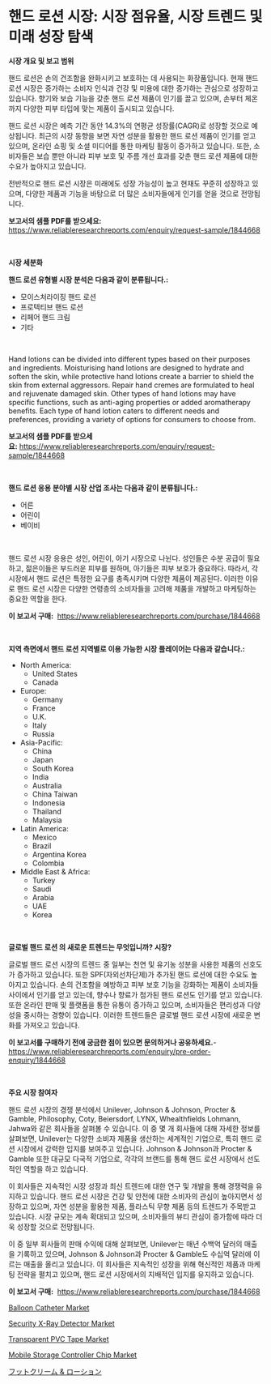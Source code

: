<p><h1>핸드 로션 시장: 시장 점유율, 시장 트렌드 및 미래 성장 탐색</h1></p><p><strong>시장 개요 및 보고 범위</strong></p>
<p><p>핸드 로션은 손의 건조함을 완화시키고 보호하는 데 사용되는 화장품입니다. 현재 핸드 로션 시장은 증가하는 소비자 인식과 건강 및 미용에 대한 증가하는 관심으로 성장하고 있습니다. 향기와 보습 기능을 갖춘 핸드 로션 제품이 인기를 끌고 있으며, 손부터 체온까지 다양한 피부 타입에 맞는 제품이 출시되고 있습니다.</p><p>핸드 로션 시장은 예측 기간 동안 14.3%의 연평균 성장률(CAGR)로 성장할 것으로 예상됩니다. 최근의 시장 동향을 보면 자연 성분을 활용한 핸드 로션 제품이 인기를 얻고 있으며, 온라인 쇼핑 및 소셜 미디어를 통한 마케팅 활동이 증가하고 있습니다. 또한, 소비자들은 보습 뿐만 아니라 피부 보호 및 주름 개선 효과를 갖춘 핸드 로션 제품에 대한 수요가 높아지고 있습니다.</p><p>전반적으로 핸드 로션 시장은 미래에도 성장 가능성이 높고 현재도 꾸준히 성장하고 있으며, 다양한 제품과 기능을 바탕으로 더 많은 소비자들에게 인기를 얻을 것으로 전망됩니다.</p></p>
<p><strong>보고서의 샘플 PDF를 받으세요:</strong> <a href="https://www.reliableresearchreports.com/enquiry/request-sample/1844668">https://www.reliableresearchreports.com/enquiry/request-sample/1844668</a></p>
<p>&nbsp;</p>
<p><strong>시장 세분화</strong></p>
<p><strong>핸드 로션 유형별 시장 분석은 다음과 같이 분류됩니다.:</strong></p>
<p><ul><li>모이스처라이징 핸드 로션</li><li>프로텍티브 핸드 로션</li><li>리페어 핸드 크림</li><li>기타</li></ul></p>
<p>&nbsp;</p>
<p><p>Hand lotions can be divided into different types based on their purposes and ingredients. Moisturising hand lotions are designed to hydrate and soften the skin, while protective hand lotions create a barrier to shield the skin from external aggressors. Repair hand cremes are formulated to heal and rejuvenate damaged skin. Other types of hand lotions may have specific functions, such as anti-aging properties or added aromatherapy benefits. Each type of hand lotion caters to different needs and preferences, providing a variety of options for consumers to choose from.</p></p>
<p><strong>보고서의 샘플 PDF를 받으세요:</strong>&nbsp;<a href="https://www.reliableresearchreports.com/enquiry/request-sample/1844668">https://www.reliableresearchreports.com/enquiry/request-sample/1844668</a></p>
<p>&nbsp;</p>
<p><strong> 핸드 로션 응용 분야별 시장 산업 조사는 다음과 같이 분류됩니다.:</strong></p>
<p><ul><li>어른</li><li>어린이</li><li>베이비</li></ul></p>
<p>&nbsp;</p>
<p><p>핸드 로션 시장 응용은 성인, 어린이, 아기 시장으로 나뉜다. 성인들은 수분 공급이 필요하고, 젊은이들은 부드러운 피부를 원하며, 아기들은 피부 보호가 중요하다. 따라서, 각 시장에서 핸드 로션은 특정한 요구를 충족시키며 다양한 제품이 제공된다. 이러한 이유로 핸드 로션 시장은 다양한 연령층의 소비자들을 고려해 제품을 개발하고 마케팅하는 중요한 역할을 한다.</p></p>
<p><strong>이 보고서 구매:</strong>&nbsp; <a href="https://www.reliableresearchreports.com/purchase/1844668">https://www.reliableresearchreports.com/purchase/1844668</a></p>
<p>&nbsp;</p>
<p><strong>지역 측면에서 핸드 로션 지역별로 이용 가능한 시장 플레이어는 다음과 같습니다.:</strong></p>
<p><ul>
    <li>
        North America:
        <ul>
            <li>United States</li>
            <li>Canada</li>
        </ul>
    </li>
    <li>
        Europe:
        <ul>
            <li>Germany</li>
            <li>France</li>
            <li>U.K.</li>
            <li>Italy</li>
            <li>Russia</li>
        </ul>
    </li>
    <li>
        Asia-Pacific:
        <ul>
            <li>China</li>
            <li>Japan</li>
            <li>South Korea</li>
            <li>India</li>
            <li>Australia</li>
            <li>China Taiwan</li>
            <li>Indonesia</li>
            <li>Thailand</li>
            <li>Malaysia</li>
        </ul>
    </li>
    <li>
        Latin America:
        <ul>
            <li>Mexico</li>
            <li>Brazil</li>
            <li>Argentina Korea</li>
            <li>Colombia</li>
        </ul>
    </li>
    <li>
        Middle East & Africa:
        <ul>
            <li>Turkey</li>
            <li>Saudi</li>
            <li>Arabia</li>
            <li>UAE</li>
            <li>Korea</li>
        </ul>
    </li>
    </ul></p>
<p>&nbsp;</p>
<p><strong>글로벌 핸드 로션 의 새로운 트렌드는 무엇입니까? 시장?</strong></p>
<p><p>글로벌 핸드 로션 시장의 트렌드 중 일부는 천연 및 유기농 성분을 사용한 제품의 선호도가 증가하고 있습니다. 또한 SPF(자외선차단제)가 추가된 핸드 로션에 대한 수요도 높아지고 있습니다. 손의 건조함을 예방하고 피부 보호 기능을 강화하는 제품이 소비자들 사이에서 인기를 얻고 있는데, 향수나 향료가 첨가된 핸드 로션도 인기를 얻고 있습니다. 또한 온라인 판매 및 플랫폼을 통한 유통이 증가하고 있으며, 소비자들은 편리성과 다양성을 중시하는 경향이 있습니다. 이러한 트렌드들은 글로벌 핸드 로션 시장에 새로운 변화를 가져오고 있습니다.</p></p>
<p><strong>이 보고서를 구매하기 전에 궁금한 점이 있으면 문의하거나 공유하세요.</strong>- <a href="https://www.reliableresearchreports.com/enquiry/pre-order-enquiry/1844668">https://www.reliableresearchreports.com/enquiry/pre-order-enquiry/1844668</a></p>
<p>&nbsp;</p>
<p><strong>주요 시장 참여자</strong></p>
<p><p>핸드 로션 시장의 경쟁 분석에서 Unilever, Johnson & Johnson, Procter & Gamble, Philosophy, Coty, Beiersdorf, LYNX, Whealthfields Lohmann, Jahwa와 같은 회사들을 살펴볼 수 있습니다. 이 중 몇 개 회사들에 대해 자세한 정보를 살펴보면, Unilever는 다양한 소비자 제품을 생산하는 세계적인 기업으로, 특히 핸드 로션 시장에서 강력한 입지를 보여주고 있습니다. Johnson & Johnson과 Procter & Gamble 또한 대규모 다국적 기업으로, 각각의 브랜드를 통해 핸드 로션 시장에서 선도적인 역할을 하고 있습니다.</p><p>이 회사들은 지속적인 시장 성장과 최신 트렌드에 대한 연구 및 개발을 통해 경쟁력을 유지하고 있습니다. 핸드 로션 시장은 건강 및 안전에 대한 소비자의 관심이 높아지면서 성장하고 있으며, 자연 성분을 활용한 제품, 플라스틱 무향 제품 등의 트렌드가 주목받고 있습니다. 시장 규모는 계속 확대되고 있으며, 소비자들의 뷰티 관심이 증가함에 따라 더욱 성장할 것으로 전망됩니다.</p><p>이 중 일부 회사들의 판매 수익에 대해 살펴보면, Unilever는 매년 수백억 달러의 매출을 기록하고 있으며, Johnson & Johnson과 Procter & Gamble도 수십억 달러에 이르는 매출을 올리고 있습니다. 이 회사들은 지속적인 성장을 위해 혁신적인 제품과 마케팅 전략을 펼치고 있으며, 핸드 로션 시장에서의 지배적인 입지를 유지하고 있습니다.</p></p>
<p><strong>이 보고서 구매:</strong>&nbsp;&nbsp;<a href="https://www.reliableresearchreports.com/purchase/1844668">https://www.reliableresearchreports.com/purchase/1844668</a></p>
<p><p><a href="https://lydian-appliance-61d.notion.site/Balloon-Catheter-Market-Size-and-Examines-its-Market-Scope-with-a-Primary-Focus-on-Growth-Opportun-06c88f5a6b8743eeae47bfbd914f6125">Balloon Catheter Market</a></p><p><a href="https://issuu.com/reportprime-2/docs/security-x-ray-detector-market-size-2030.pptx">Security X-Ray Detector Market</a></p><p><a href="https://view.publitas.com/reportprime-1/transparent-pvc-tape-market-size-market-share-and-global-market-analysis-report-2024-2031/">Transparent PVC Tape Market</a></p><p><a href="https://github.com/derrinmiltonellis35gcl/Market-Research-Report-List-1/blob/main/mobile-storage-controller-chip-market.md">Mobile Storage Controller Chip Market</a></p><p><a href="https://github.com/efcvopdgkdx128/Market-Research-Report-List-1/blob/main/9112210185913.md">フットクリーム & ローション</a></p></p>
